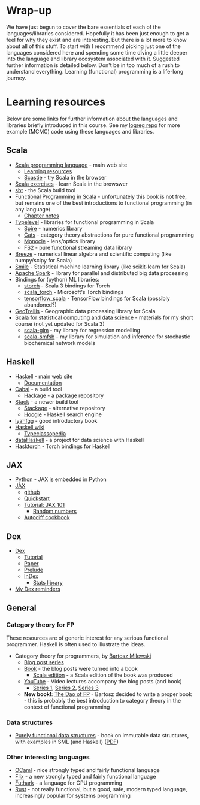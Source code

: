 # Wrap-up

We have just begun to cover the bare essentials of each of the languages/libraries considered. Hopefully it has been just enough to get a feel for why they exist and are interesting. But there is a lot more to know about all of this stuff. To start with I recommend picking just one of the languages considered here and spending some time diving a little deeper into the language and library ecosystem associated with it. Suggested further information is detailed below. Don't be in too much of a rush to understand everything. Learning (functional) programming is a life-long journey.


# Learning resources

Below are some links for further information about the languages and libraries briefly introduced in this course. See my [logreg repo](https://github.com/darrenjw/logreg) for more example (MCMC) code using these languages and libraries.

## Scala

* [Scala programming language](https://www.scala-lang.org/) - main web site
    * [Learning resources](https://docs.scala-lang.org/)
	* [Scastie](https://scastie.scala-lang.org/) - try Scala in the browser
* [Scala exercises](https://www.scala-exercises.org/) - learn Scala in the browswer
* [sbt](https://www.scala-sbt.org/) - the Scala build tool
* [Functional Programming in Scala](https://www.manning.com/books/functional-programming-in-scala) - unfortunately this book is not free, but remains one of the best introductions to functional programming (in any language)
    * [Chapter notes](https://github.com/fpinscala/fpinscala)
* [Typelevel](https://typelevel.org/) - libraries for functional programming in Scala
    * [Spire](https://typelevel.org/spire/) - numerics library
	* [Cats](https://typelevel.org/cats/) - category theory abstractions for pure functional programming
	* [Monocle](https://www.optics.dev/Monocle/) - lens/optics library
	* [FS2](https://fs2.io/) - pure functional streaming data library
* [Breeze](https://github.com/scalanlp/breeze/) - numerical linear algebra and scientific computing (like numpy/scipy for Scala)
* [Smile](https://haifengl.github.io/) - Statistical machine learning library (like scikit-learn for Scala)
* [Apache Spark](https://spark.apache.org/) - library for parallel and distributed big data processing
* Bindings for (python) ML libraries:
    * [storch](https://storch.dev/) - Scala 3 bindings for Torch
	* [scala_torch](https://github.com/microsoft/scala_torch) - Microsoft's Torch bindings
	* [tensorflow_scala](http://platanios.org/tensorflow_scala/) - TensorFlow bindings for Scala (possibly abandoned?)
* [GeoTrellis](https://geotrellis.io/) - Geographic data processing library for Scala
* [Scala for statistical computing and data science](https://github.com/darrenjw/scala-course/blob/master/StartHere.md) - materials for my short course (not yet updated for Scala 3)
    * [scala-glm](https://github.com/darrenjw/scala-glm) - my library for regression modelling
	* [scala-smfsb](https://github.com/darrenjw/scala-smfsb) - my library for simulation and inference for stochastic biochemical network models

## Haskell

* [Haskell](https://www.haskell.org/) - main web site
    * [Documentation](https://www.haskell.org/documentation/)
* [Cabal](https://www.haskell.org/cabal/) - a build tool
    * [Hackage](https://hackage.haskell.org/) - a package repository
* [Stack](https://docs.haskellstack.org/en/stable/) - a newer build tool
    * [Stackage](https://www.stackage.org/) - alternative repository
    * [Hoogle](https://hoogle.haskell.org/) - Haskell search engine
* [lyahfgg](http://learnyouahaskell.com/) - good introductory book
* [Haskell wiki](https://wiki.haskell.org/Haskell)
    * [Typeclassopedia](https://wiki.haskell.org/Typeclassopedia)
* [dataHaskell](https://www.datahaskell.org/) - a project for data science with Haskell
* [Hasktorch](http://hasktorch.org/) - Torch bindings for Haskell


## JAX

* [Python](https://www.python.org/) - JAX is embedded in Python
* [JAX](https://jax.readthedocs.io/en/latest/)
    * [github](https://github.com/google/jax)
	* [Quickstart](https://jax.readthedocs.io/en/latest/notebooks/quickstart.html)
	* [Tutorial: JAX 101](https://jax.readthedocs.io/en/latest/jax-101/)
	    * [Random numbers](https://jax.readthedocs.io/en/latest/jax-101/05-random-numbers.html)
	* [Autodiff cookbook](https://jax.readthedocs.io/en/latest/notebooks/autodiff_cookbook.html)


## Dex

* [Dex](https://github.com/google-research/dex-lang)
    * [Tutorial](https://google-research.github.io/dex-lang/examples/tutorial.html)
	* [Paper](https://arxiv.org/abs/2104.05372)
	* [Prelude](https://google-research.github.io/dex-lang/prelude.html)
	* [InDex](https://google-research.github.io/dex-lang/index.html)
	    * [Stats library](https://google-research.github.io/dex-lang/lib/stats.html)
* [My Dex reminders](https://github.com/darrenjw/djwhacks/blob/master/dex/Reminders.md)


## General

### Category theory for FP

These resources are of generic interest for any serious functional programmer. Haskell is often used to illustrate the ideas.

* Category theory for programmers, by [Bartosz Milewski](https://bartoszmilewski.com/)
    * [Blog post series](https://bartoszmilewski.com/2014/10/28/category-theory-for-programmers-the-preface/)
    * [Book](https://github.com/hmemcpy/milewski-ctfp-pdf/) - the blog posts were turned into a book
	    * [Scala edition](https://github.com/hmemcpy/milewski-ctfp-pdf/releases/tag/v1.3.0) - a Scala edition of the book was produced
    * [YouTube](https://www.youtube.com/channel/UC8BtBl8PNgd3vWKtm2yJ7aA) - Video lectures accompany the blog posts (and book)
	    * [Series 1](https://www.youtube.com/playlist?list=PLbgaMIhjbmEnaH_LTkxLI7FMa2HsnawM_), [Series 2](https://www.youtube.com/playlist?list=PLbgaMIhjbmElia1eCEZNvsVscFef9m0dm), [Series 3](https://www.youtube.com/playlist?list=PLbgaMIhjbmEn64WVX4B08B4h2rOtueWIL)
    * **New book!**: [The Dao of FP](https://github.com/BartoszMilewski/Publications/raw/master/TheDaoOfFP/DaoFP.pdf) - Bartosz decided to write a proper book - this is probably the best introduction to category theory in the context of functional programming
	
### Data structures
	
* [Purely functional data structures](https://books.google.co.uk/books?id=IV8hAwAAQBAJ) - book on immutable data structures, with examples in SML (and Haskell) ([PDF](https://doc.lagout.org/programmation/Functional%20Programming/Chris_Okasaki-Purely_Functional_Data_Structures-Cambridge_University_Press%281998%29.pdf))

### Other interesting languages

* [OCaml](https://ocaml.org/) - nice strongly typed and fairly functional language
* [Flix](https://flix.dev/) - a new strongly typed and fairly functional language
* [Futhark](https://futhark-lang.org/) - a language for GPU programming
* [Rust](https://www.rust-lang.org/) - not really functional, but a good, safe, modern typed language, increasingly popular for systems programming

